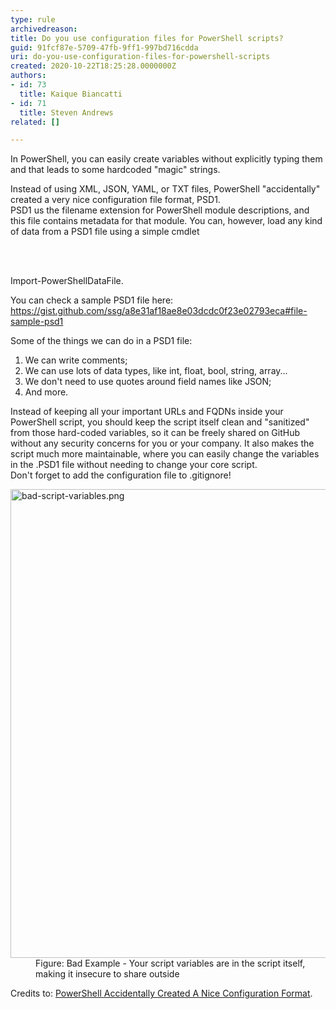 ```yaml
---
type: rule
archivedreason: 
title: Do you use configuration files for PowerShell scripts?
guid: 91fcf87e-5709-47fb-9ff1-997bd716cdda
uri: do-you-use-configuration-files-for-powershell-scripts
created: 2020-10-22T18:25:28.0000000Z
authors:
- id: 73
  title: Kaique Biancatti
- id: 71
  title: Steven Andrews
related: []

---
```



<p class="ssw15-rteElement-P">In PowerShell, you can easily create variables without explicitly typing them and that leads to some hardcoded &quot;magic&quot; strings.​​<br></p><p class="ssw15-rteElement-P">Instead of using XML, JSON, YAML, or TXT files, PowerShell &quot;accidentally&quot; created a very nice configuration file format, PSD1.<br>PSD1 us the filename extension for PowerShell module descriptions, and this file contains metadata for that module. You can, however, load any kind of data from a PSD1 file using a simple cmdlet&#160;​​​<br></p>
<br><excerpt class='endintro'></excerpt><br>
<p class="ssw15-rteElement-CodeArea">Import-PowerShellDataFile.<br></p><p>You can check a sample PSD1 file here&#58; 
   <a href="https&#58;//gist.github.com/ssg/a8e31af18ae8e03dcdc0f23e02793eca%22%20%5cl%20%22file-sample-psd1">https&#58;//gist.github.com/ssg/a8e31af18ae8e03dcdc0f23e02793eca#file-sample-psd1</a><br></p><p class="ssw15-rteElement-P">Some of the things we can do in a PSD1 file&#58;</p><ol><li>We can write comments;</li><li>We can use lots of data types, like int, float, bool, string, array...</li><li>We don't need to use quotes around field names like JSON;</li><li>And more.</li></ol><p>Instead of keeping all your important URLs and FQDNs inside your PowerShell script, you should keep the script itself clean and &quot;sanitized&quot; from those hard-coded variables, so it can be freely shared on GitHub without any security concerns for you or your company. It also makes the script much more maintainable, where you can easily change the variables in the .PSD1 file without needing to change your core script.<br>Don't forget to add the configuration file to .gitignore!</p><dl class="badImage"><dt>
      <img src="/PublishingImages/bad-script-variables.png" alt="bad-script-variables.png" style="width&#58;750px;" />
   </dt><dd>Figure&#58; Bad Example - Your script variables are in the script itself, making it insecure to share outside</dd></dl><p>Credits to&#58; 
   <a href="https&#58;//medium.com/%40ssg/powershell-accidentally-created-a-nice-configuration-format-3efde5448090">PowerShell Accidentally Created A Nice Configuration Format</a>.​​<br></p>


